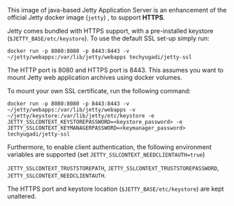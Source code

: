 This image of java-based Jetty Application Server is an enhancement of the official Jetty docker image (`jetty`) , to support **HTTPS**.

Jetty comes bundled with HTTPS support, with a pre-installed keystore (`$JETTY_BASE/etc/keystore`). To use the default SSL set-up simply run:

`docker run -p 8080:8080 -p 8443:8443 -v ~/jetty/webapps:/var/lib/jetty/webapps techyugadi/jetty-ssl`

The HTTP port is 8080 and HTTPS port is 8443. This assumes you want to mount Jetty web application archives using docker volumes.

To mount your own SSL certificate, run the following command:

`docker run -p 8080:8080 -p 8443:8443 -v ~/jetty/webapps:/var/lib/jetty/webapps -v ~/jetty/keystore:/var/lib/jetty/etc/keystore -e JETTY_SSLCONTEXT_KEYSTOREPASSWORD=<keystore_password> -e JETTY_SSLCONTEXT_KEYMANAGERPASSWORD=<keymanager_password> techyugadi/jetty-ssl`

Furthermore, to enable client authentication, the following environment variables are supported (set `JETTY_SSLCONTEXT_NEEDCLIENTAUTH=true`) 

`JETTY_SSLCONTEXT_TRUSTSTOREPATH`, `JETTY_SSLCONTEXT_TRUSTSTOREPASSWORD`, `JETTY_SSLCONTEXT_NEEDCLIENTAUTH`.

The HTTPS port and keystore location (`$JETTY_BASE/etc/keystore`) are kept unaltered.
